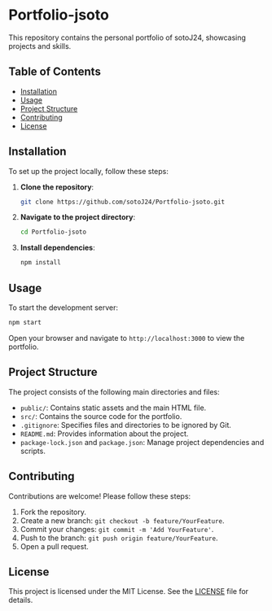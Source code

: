 # Portfolio-jsoto

This repository contains the personal portfolio of sotoJ24, showcasing projects and skills.

## Table of Contents

- [Installation](#installation)
- [Usage](#usage)
- [Project Structure](#project-structure)
- [Contributing](#contributing)
- [License](#license)

## Installation

To set up the project locally, follow these steps:

1. **Clone the repository**:

   ```bash
   git clone https://github.com/sotoJ24/Portfolio-jsoto.git
   ```

2. **Navigate to the project directory**:

   ```bash
   cd Portfolio-jsoto
   ```

3. **Install dependencies**:

   ```bash
   npm install
   ```

## Usage

To start the development server:

```bash
npm start
```

Open your browser and navigate to `http://localhost:3000` to view the portfolio.

## Project Structure

The project consists of the following main directories and files:

- `public/`: Contains static assets and the main HTML file.
- `src/`: Contains the source code for the portfolio.
- `.gitignore`: Specifies files and directories to be ignored by Git.
- `README.md`: Provides information about the project.
- `package-lock.json` and `package.json`: Manage project dependencies and scripts.

## Contributing

Contributions are welcome! Please follow these steps:

1. Fork the repository.
2. Create a new branch: `git checkout -b feature/YourFeature`.
3. Commit your changes: `git commit -m 'Add YourFeature'`.
4. Push to the branch: `git push origin feature/YourFeature`.
5. Open a pull request.

## License

This project is licensed under the MIT License. See the [LICENSE](LICENSE) file for details. 
